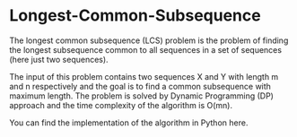 # Longest-Common-Subsequence
The longest common subsequence (LCS) problem is the problem of finding the longest subsequence common to all sequences in a set of sequences (here just two sequences).  

The input of this problem contains two sequences X and Y with length m and n respectively and the goal is to find a common subsequence with maximum length.  The problem is solved by Dynamic Programming (DP) approach and the time complexity of the algorithm is O(mn).  

You can find the implementation of the algorithm in Python here.
